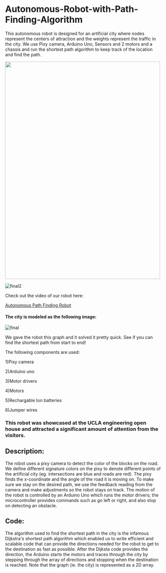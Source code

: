 # Autonomous-Robot-with-Path-Finding-Algorithm

This autonomous robot is designed for an artificial city where nodes represent the centers of attraction and the weights represent the traffic in the city. We use Pixy camera, Arduino Uno, Sensors and 2 motors and a chassis and run the shortest path algorithm to keep track of the location and find the path.

<img src="https://user-images.githubusercontent.com/28577229/38979891-4a51c466-4370-11e8-9399-fa5257dff9e2.jpeg" width="500" height="700">

![final2]()

Check out the video of our robot here:

[Autonomous Path Finding Robot](https://vimeo.com/265468872)


#### The city is modeled as the following image:
![final](https://user-images.githubusercontent.com/28577229/38979575-667b7f8e-436f-11e8-865a-a90a8ee3d697.jpeg)


We gave the robot this graph and it solved it pretty quick. See if you can find the shortest path from start to end!

The following components are used:

1)Pixy camera

2)Arduino uno

3)Motor drivers

4)Motors

5)Rechargable Ion batteries

6)Jumper wires

### This robot was showcased at the UCLA engineering open house and attracted a significant amount of attention from the visitors.

## Description:
The robot uses a pixy camera to detect the color of the blocks on the road. We define different signature colors on the pixy to denote different points of the artificial city (eg. intersections are blue and roads are red). The pixy finds the x-coordinate and the angle of the road it is moving on. To make sure we stay on the desired path, we use the feedback reading from the camera and make adjustments so the robot stays on track. The motion of the robot is controlled by an Arduino Uno which runs the motor drivers; the microcontroller provides commands such as go left or right, and also stop on detecting an obstacle. 



## Code:
The algorithm used to find the shortest path in the city is the infamous Dijkstra's shortest path algorithm which enabled us to write efficient and scalable code that can provide the directions needed for the robot to get to the destination as fast as possible. After the Dijksta code provides the direction, the Arduino starts the motors and traces through the city by stepping through the array of directions and stopping when the destination is reached. Note that the graph (ie. the city) is represented as a 2D array.
